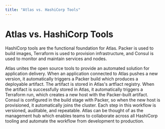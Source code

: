 ```yaml
---
title: "Atlas vs. HashiCorp Tools"
---
```


# Atlas vs. HashiCorp Tools

HashiCorp tools are the functional foundation for Atlas. Packer is used
to build images, Terraform is used to provision infrastructure, and Consul
is used to monitor and maintain services and nodes.

Atlas unites the open source tools to provide an
automated solution for application delivery. When an application connected
to Atlas pushes a new version, it automatically triggers a Packer build which produces
a deployable artifact. The artifact is stored in Atlas's artfiact registry.
When the artifact is successfully stored in Atlas, it automatically triggers a Terraform run, which
creates a new host with the Packer-built artifact. Consul is configured in the
build stage with Packer, so when the new host is provisioned, it automatically
joins the cluster. Each step in this workflow is versioned, auditable, and repeatable.
Atlas can be thought of as the management hub which enables teams to
collaborate across all HashiCorp tooling and automate the workflow from
development to production.
